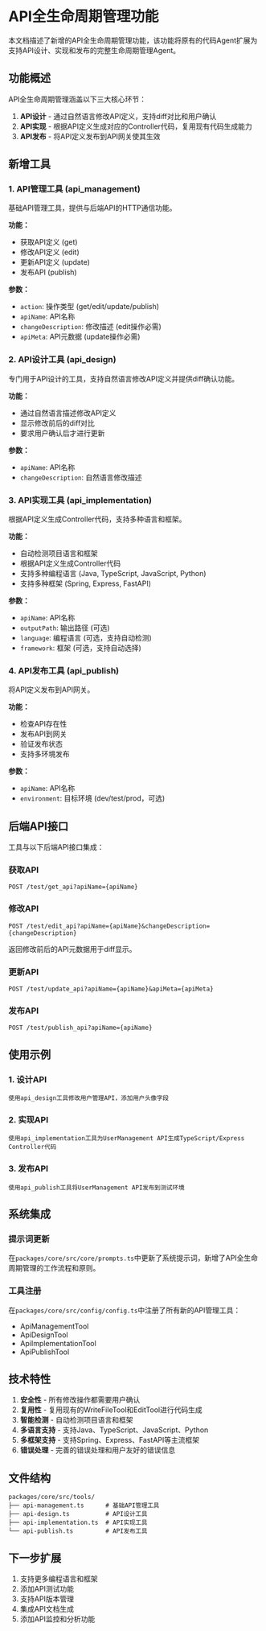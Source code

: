 # API全生命周期管理功能

本文档描述了新增的API全生命周期管理功能，该功能将原有的代码Agent扩展为支持API设计、实现和发布的完整生命周期管理Agent。

## 功能概述

API全生命周期管理涵盖以下三大核心环节：

1. **API设计** - 通过自然语言修改API定义，支持diff对比和用户确认
2. **API实现** - 根据API定义生成对应的Controller代码，复用现有代码生成能力
3. **API发布** - 将API定义发布到API网关使其生效

## 新增工具

### 1. API管理工具 (api_management)
基础API管理工具，提供与后端API的HTTP通信功能。

**功能：**
- 获取API定义 (get)
- 修改API定义 (edit) 
- 更新API定义 (update)
- 发布API (publish)

**参数：**
- `action`: 操作类型 (get/edit/update/publish)
- `apiName`: API名称
- `changeDescription`: 修改描述 (edit操作必需)
- `apiMeta`: API元数据 (update操作必需)

### 2. API设计工具 (api_design)
专门用于API设计的工具，支持自然语言修改API定义并提供diff确认功能。

**功能：**
- 通过自然语言描述修改API定义
- 显示修改前后的diff对比
- 要求用户确认后才进行更新

**参数：**
- `apiName`: API名称
- `changeDescription`: 自然语言修改描述

### 3. API实现工具 (api_implementation)
根据API定义生成Controller代码，支持多种语言和框架。

**功能：**
- 自动检测项目语言和框架
- 根据API定义生成Controller代码
- 支持多种编程语言 (Java, TypeScript, JavaScript, Python)
- 支持多种框架 (Spring, Express, FastAPI)

**参数：**
- `apiName`: API名称
- `outputPath`: 输出路径 (可选)
- `language`: 编程语言 (可选，支持自动检测)
- `framework`: 框架 (可选，支持自动选择)

### 4. API发布工具 (api_publish)
将API定义发布到API网关。

**功能：**
- 检查API存在性
- 发布API到网关
- 验证发布状态
- 支持多环境发布

**参数：**
- `apiName`: API名称
- `environment`: 目标环境 (dev/test/prod，可选)

## 后端API接口

工具与以下后端API接口集成：

### 获取API
```
POST /test/get_api?apiName={apiName}
```

### 修改API
```
POST /test/edit_api?apiName={apiName}&changeDescription={changeDescription}
```
返回修改前后的API元数据用于diff显示。

### 更新API
```
POST /test/update_api?apiName={apiName}&apiMeta={apiMeta}
```

### 发布API
```
POST /test/publish_api?apiName={apiName}
```

## 使用示例

### 1. 设计API
```
使用api_design工具修改用户管理API，添加用户头像字段
```

### 2. 实现API
```
使用api_implementation工具为UserManagement API生成TypeScript/Express Controller代码
```

### 3. 发布API
```
使用api_publish工具将UserManagement API发布到测试环境
```

## 系统集成

### 提示词更新
在`packages/core/src/core/prompts.ts`中更新了系统提示词，新增了API全生命周期管理的工作流程和原则。

### 工具注册
在`packages/core/src/config/config.ts`中注册了所有新的API管理工具：
- ApiManagementTool
- ApiDesignTool
- ApiImplementationTool
- ApiPublishTool

## 技术特性

1. **安全性** - 所有修改操作都需要用户确认
2. **复用性** - 复用现有的WriteFileTool和EditTool进行代码生成
3. **智能检测** - 自动检测项目语言和框架
4. **多语言支持** - 支持Java、TypeScript、JavaScript、Python
5. **多框架支持** - 支持Spring、Express、FastAPI等主流框架
6. **错误处理** - 完善的错误处理和用户友好的错误信息

## 文件结构

```
packages/core/src/tools/
├── api-management.ts      # 基础API管理工具
├── api-design.ts          # API设计工具
├── api-implementation.ts  # API实现工具
└── api-publish.ts         # API发布工具
```

## 下一步扩展

1. 支持更多编程语言和框架
2. 添加API测试功能
3. 支持API版本管理
4. 集成API文档生成
5. 添加API监控和分析功能 